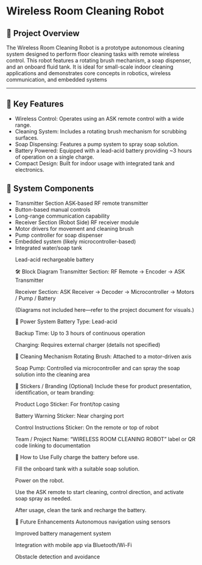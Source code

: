 <h1>Wireless Room Cleaning Robot</h1>
<h2> 🧼 Project Overview</h2>
<p>The Wireless Room Cleaning Robot is a prototype autonomous cleaning system designed to perform floor cleaning tasks with remote wireless control. This robot features a rotating brush mechanism, a soap dispenser, and an onboard fluid tank. It is ideal for small-scale indoor cleaning applications and demonstrates core concepts in robotics, wireless communication, and embedded systems</p>
<hr>
<h2>🤖 Key Features</h2>
<ul>
<li>Wireless Control: Operates using an ASK remote control with a wide range.</li>
<li>Cleaning System: Includes a rotating brush mechanism for scrubbing surfaces.</li>
<li>Soap Dispensing: Features a pump system to spray soap solution.</li>
<li>Battery Powered: Equipped with a lead-acid battery providing ~3 hours of operation on a single charge.</li>
<li>Compact Design: Built for indoor usage with integrated tank and electronics.</li>
</ul>
<h2>🔧 System Components</h2>
<ul>
<li>Transmitter Section
ASK-based RF remote transmitter</li>

<li>Button-based manual controls</li>
<li>Long-range communication capability</li>

<li>Receiver Section (Robot Side)
RF receiver module</li>

<li>Motor drivers for movement and cleaning brush</li>

<li>Pump controller for soap dispenser</li>

<li>Embedded system (likely microcontroller-based)</li>

<li>Integrated water/soap tank</li>

Lead-acid rechargeable battery

🛠 Block Diagram
Transmitter Section: RF Remote → Encoder → ASK Transmitter

Receiver Section: ASK Receiver → Decoder → Microcontroller → Motors / Pump / Battery

(Diagrams not included here—refer to the project document for visuals.)

🔋 Power System
Battery Type: Lead-acid

Backup Time: Up to 3 hours of continuous operation

Charging: Requires external charger (details not specified)

🧴 Cleaning Mechanism
Rotating Brush: Attached to a motor-driven axis

Soap Pump: Controlled via microcontroller and can spray the soap solution into the cleaning area

🧷 Stickers / Branding (Optional)
Include these for product presentation, identification, or team branding:

Product Logo Sticker: For front/top casing

Battery Warning Sticker: Near charging port

Control Instructions Sticker: On the remote or top of robot

Team / Project Name: “WIRELESS ROOM CLEANING ROBOT” label or QR code linking to documentation

🚀 How to Use
Fully charge the battery before use.

Fill the onboard tank with a suitable soap solution.

Power on the robot.

Use the ASK remote to start cleaning, control direction, and activate soap spray as needed.

After usage, clean the tank and recharge the battery.

🧠 Future Enhancements
Autonomous navigation using sensors

Improved battery management system

Integration with mobile app via Bluetooth/Wi-Fi

Obstacle detection and avoidance

